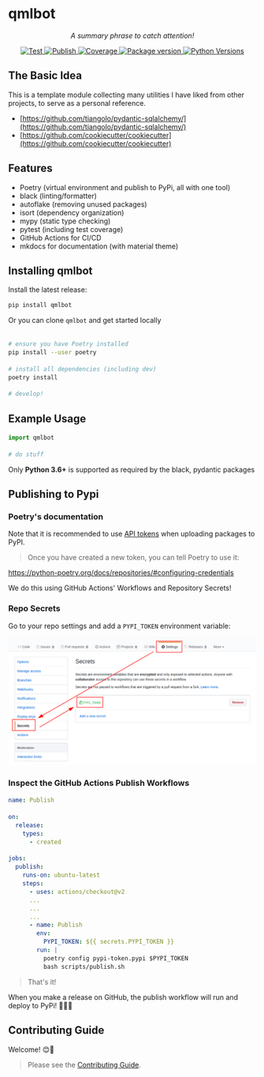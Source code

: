 # qmlbot

<p align="center">
    <em>A summary phrase to catch attention!</em>
</p>

<p align="center">
<a href="https://github.com/jgirardet/qmlbot/actions?query=workflow%3ATest" target="_blank">
    <img src="https://github.com/jgirardet/qmlbot/workflows/Test/badge.svg" alt="Test">
</a>
<a href="https://github.com/jgirardet/qmlbot/actions?query=workflow%3APublish" target="_blank">
    <img src="https://github.com/jgirardet/qmlbot/workflows/Publish/badge.svg" alt="Publish">
</a>
<a href="https://codecov.io/gh/jgirardet/qmlbot" target="_blank">
    <img src="https://img.shields.io/codecov/c/github/jgirardet/qmlbot?color=%2334D058" alt="Coverage">
</a>
<a href="https://pypi.org/project/qmlbot" target="_blank">
    <img src="https://img.shields.io/pypi/v/qmlbot?color=%2334D058&label=pypi%20package" alt="Package version">
</a>
<a href="https://pypi.org/project/qmlbot/" target="_blank">
    <img src="https://img.shields.io/pypi/pyversions/qmlbot.svg" alt="Python Versions">
</a>

## The Basic Idea

This is a template module collecting many utilities I have liked from other projects, to serve as a personal reference.

- [https://github.com/tiangolo/pydantic-sqlalchemy/](https://github.com/tiangolo/pydantic-sqlalchemy/)
- [https://github.com/cookiecutter/cookiecutter](https://github.com/cookiecutter/cookiecutter)

## Features

- Poetry (virtual environment and publish to PyPi, all with one tool)
- black (linting/formatter)
- autoflake (removing unused packages)
- isort (dependency organization)
- mypy (static type checking)
- pytest (including test coverage)
- GitHub Actions for CI/CD
- mkdocs for documentation (with material theme)

## Installing qmlbot

Install the latest release:

```bash
pip install qmlbot
```

Or you can clone `qmlbot` and get started locally

```bash

# ensure you have Poetry installed
pip install --user poetry

# install all dependencies (including dev)
poetry install

# develop!

```

## Example Usage

```python
import qmlbot

# do stuff
```

Only **Python 3.6+** is supported as required by the black, pydantic packages

## Publishing to Pypi

### Poetry's documentation

Note that it is recommended to use [API tokens](https://pypi.org/help/#apitoken) when uploading packages to PyPI.

>Once you have created a new token, you can tell Poetry to use it:

<https://python-poetry.org/docs/repositories/#configuring-credentials>

We do this using GitHub Actions' Workflows and Repository Secrets!

### Repo Secrets

Go to your repo settings and add a `PYPI_TOKEN` environment variable:

![Github Actions setup of Poetry token environment variable](images/Github-Secrets-PYPI_TOKEN-Setup.png)

### Inspect the GitHub Actions Publish Workflows

```yml
name: Publish

on:
  release:
    types:
      - created

jobs:
  publish:
    runs-on: ubuntu-latest
    steps:
      - uses: actions/checkout@v2
      ...
      ...
      ...
      - name: Publish
        env:
          PYPI_TOKEN: ${{ secrets.PYPI_TOKEN }}
        run: |
          poetry config pypi-token.pypi $PYPI_TOKEN
          bash scripts/publish.sh
```

> That's it!

When you make a release on GitHub, the publish workflow will run and deploy to PyPi! 🚀🎉😎

## Contributing Guide

Welcome! 😊👋

> Please see the [Contributing Guide](CONTRIBUTING.md).
